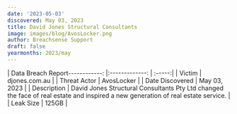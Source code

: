 ```yaml
---
date: '2023-05-03'
discovered: May 03, 2023
title: David Jones Structural Consultants
image: images/blog/AvosLocker.png
author: Breachsense Support
draft: false
yearmonths: 2023/may
---
```


| Data Breach Report------------:     |:-------------:    | :-----:|
| Victim      | djones.com.au      | 
| Threat Actor      |  AvosLocker     | 
| Date Discovered      | May 03, 2023      | 
| Description      | David Jones Structural Consultants Pty Ltd changed the face of real estate and inspired a new generation of real estate service.      | 
| Leak Size      | 125GB      | 

